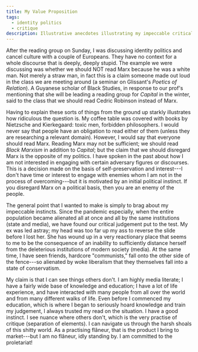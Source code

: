 ```yaml
---
title: My Value Proposition
tags:
  - identity politics
  - critique
description: Illustrative anecdotes illustrating my impeccable critical instinct.
---
```


After the reading group on Sunday, I was discussing identity politics and cancel culture with a couple of Europeans. They have no context for a whole discourse that is deeply, deeply stupid. The example we were discussing was whether we should NOT read Marx because he was a white man. Not merely a straw man, in fact this is a claim someone made out loud in the class we are meeting around (a seminar on Glissant's *Poetics of Relation*). A Guyanese scholar of Black Studies, in response to our prof's mentioning that she will be leading a reading group for *Capital* in the winter, said to the class that we should read Cedric Robinson instead of Marx.

Having to explain these sorts of things from the ground up starkly illustrates how ridiculous the question is. My coffee table was covered with books by Nietzsche and Kierkegaard: toxic men, forbidden philosophers. I would never say that people have an obligation to read either of them (unless they are researching a relevant domain). However, I would say that everyone should read Marx. Reading Marx may not be sufficient; we should read *Black Marxism* in addition to *Capital*; but the claim that we should disregard Marx is the opposite of my politics. I have spoken in the past about how I am not interested in engaging with certain adversary figures or discourses. This is a decision made on the basis of self-preservation and interest---I don't have time or interest to engage with enemies whom I am not in the process of overcoming---but it is motivated by an initial political instinct. If you disregard Marx on a political basis, then you are an enemy of the people.

The general point that I wanted to make is simply to brag about my impeccable instincts. Since the pandemic especially, when the entire population became alienated all at once and all by the same institutions (state and media), we have found our critical judgement put to the test. My ex was led astray; my head was too far up my ass to reverse the slide before I lost her. She has wound up in a very reactionary place that seems to me to be the consequence of an inability to sufficiently distance herself from the deleterious institutions of modern society (media). At the same time, I have seen friends, hardcore "communists," fall onto the other side of the fence---so alienated by woke liberalism that they themselves fall into a state of conservatism.

My claim is that I can see things others don't. I am highly media literate; I have a fairly wide base of knowledge and education; I have a lot of life experience, and have interacted with many people from all over the world and from many different walks of life. Even before I commenced my education, which is where I began to seriously hoard knowledge and train my judgement, I always trusted my read on the situation. I have a good instinct. I see nuance where others don't, which is the very practise of critique (separation of elements). I can navigate us through the harsh shoals of this shitty world. As a practising flâneur, that is the product I bring to market---but I am no flâneur, idly standing by. I am committed to the proletariat!
